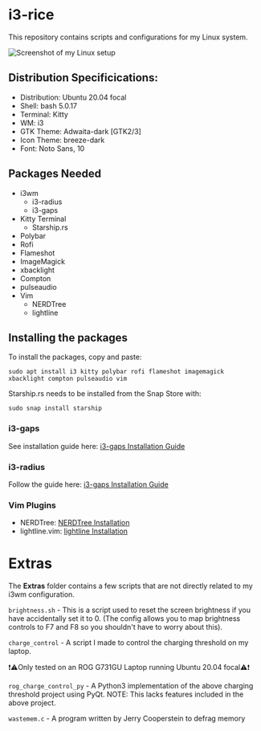 # i3-rice
This repository contains scripts and configurations for my Linux system.

![Screenshot of my Linux setup](https://i.imgur.com/7YtFlH2.jpg)

## Distribution Specificications:

* Distribution: Ubuntu 20.04 focal
* Shell: bash 5.0.17
* Terminal: Kitty
* WM: i3
* GTK Theme: Adwaita-dark [GTK2/3]
* Icon Theme: breeze-dark
* Font: Noto Sans, 10

## Packages Needed
* i3wm 
    * i3-radius 
    * i3-gaps
* Kitty Terminal
    * Starship.rs
* Polybar
* Rofi
* Flameshot
* ImageMagick
* xbacklight
* Compton
* pulseaudio
* Vim
    * NERDTree
    * lightline

## Installing the packages
To install the packages, copy and paste:

`sudo apt install i3 kitty polybar rofi flameshot imagemagick xbacklight compton pulseaudio vim`

Starship.rs needs to be installed from the Snap Store with:

`sudo snap install starship`

### i3-gaps
See installation guide here: [i3-gaps Installation Guide](https://gist.github.com/boreycutts/6417980039760d9d9dac0dd2148d4783)

### i3-radius
Follow the guide here: [i3-gaps Installation Guide](https://en.terminalroot.com.br/how-to-install-i3-gaps-with-rounded-corners/)

### Vim Plugins
* NERDTree:  [NERDTree Installation](https://github.com/preservim/nerdtree)
* lightline.vim:  [lightline Installation](https://github.com/itchyny/lightline.vim)

# Extras
The **Extras** folder contains a few scripts that are not directly related to my i3wm configuration.

`brightness.sh` - This is a script used to reset the screen brightness if you have accidentally set it to 0. (The config allows you to map brightness controls to F7 and F8 so you shouldn't have to worry about this).

`charge_control` - A script I made to control the charging threshold on my laptop. 

❗⚠️Only tested on an ROG G731GU Laptop running Ubuntu 20.04 focal⚠️❗

`rog_charge_control_py` - A Python3 implementation of the above charging threshold project using PyQt. NOTE: This lacks features included in the above project.

`wastemem.c` - A program written by Jerry Cooperstein to defrag memory
